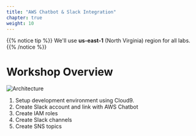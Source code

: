 ```yaml
---
title: "AWS Chatbot & Slack Integration"
chapter: true
weight: 10
---
```


{{% notice tip %}}
We'll use **us-east-1** (North Virginia) region for all labs.
{{% /notice %}}

# Workshop Overview
![Architecture](../images/arch.png)

1. Setup development environment using Cloud9.
1. Create Slack account and link with AWS Chatbot
1. Create IAM roles
1. Create Slack channels
1. Create SNS topics

